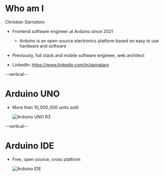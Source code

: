 # Who am I

*Christian Sarnataro*

* Frontend software engineer at Arduino since 2021
    - Arduino is an open-source electronics platform based on 
        easy to use hardware and software

* Previously, full stack and mobile software engineer, web architect 

* LinkedIn: https://www.linkedin.com/in/sarnataro

--vertical--

# Arduino UNO 

- More than 10_000_000 units sold

    ![Arduino UNO R3](/slides/images/uno-r3-transparent.png) <!-- .element: class="h-[50vh] inline" -->

--vertical--

# Arduino IDE

- Free, open source, cross platform

    ![Arduino IDE](/slides/images/arduino_ide_big.png)
